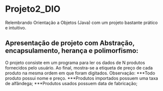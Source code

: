 # Projeto2_DIO
Relembrando Orientação a Objetos  (Java) com um projeto bastante prático e intuitivo.

## Apresentação de projeto com Abstração, encapsulamento, herança e polimorfismo:

O projeto consiste em um programa para ler os dados de N
produtos fornecidos pelo usuário. Ao final, mostra-se a etiqueta de preço de cada produto na mesma ordem em que foram digitados.
Observação:
***Todo produto possui nome e preço.
***Produtos importados possuem uma taxa de alfândega;
***Produtos usados possuem data de fabricação;
